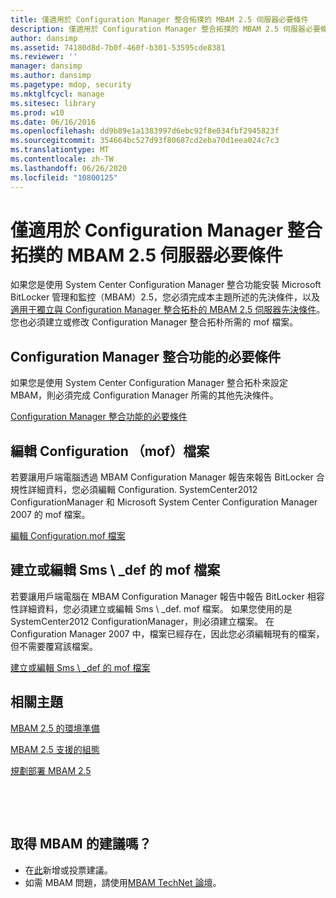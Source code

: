 ```yaml
---
title: 僅適用於 Configuration Manager 整合拓撲的 MBAM 2.5 伺服器必要條件
description: 僅適用於 Configuration Manager 整合拓撲的 MBAM 2.5 伺服器必要條件
author: dansimp
ms.assetid: 74180d8d-7b0f-460f-b301-53595cde8381
ms.reviewer: ''
manager: dansimp
ms.author: dansimp
ms.pagetype: mdop, security
ms.mktglfcycl: manage
ms.sitesec: library
ms.prod: w10
ms.date: 06/16/2016
ms.openlocfilehash: dd9b89e1a1383997d6ebc92f8e034fbf2945823f
ms.sourcegitcommit: 354664bc527d93f80687cd2eba70d1eea024c7c3
ms.translationtype: MT
ms.contentlocale: zh-TW
ms.lasthandoff: 06/26/2020
ms.locfileid: "10800125"
---
```

# 僅適用於 Configuration Manager 整合拓撲的 MBAM 2.5 伺服器必要條件


如果您是使用 System Center Configuration Manager 整合功能安裝 Microsoft BitLocker 管理和監控（MBAM）2.5，您必須完成本主題所述的先決條件，以及[適用于獨立與 Configuration Manager 整合拓朴的 MBAM 2.5 伺服器先決條件](mbam-25-server-prerequisites-for-stand-alone-and-configuration-manager-integration-topologies.md)。 您也必須建立或修改 Configuration Manager 整合拓朴所需的 mof 檔案。

## Configuration Manager 整合功能的必要條件


如果您是使用 System Center Configuration Manager 整合拓朴來設定 MBAM，則必須完成 Configuration Manager 所需的其他先決條件。

[Configuration Manager 整合功能的必要條件](prerequisites-for-the-configuration-manager-integration-feature.md)

## 編輯 Configuration （mof）檔案


若要讓用戶端電腦透過 MBAM Configuration Manager 報告來報告 BitLocker 合規性詳細資料，您必須編輯 Configuration. SystemCenter2012 ConfigurationManager 和 Microsoft System Center Configuration Manager 2007 的 mof 檔案。

[編輯 Configuration.mof 檔案](edit-the-configurationmof-file-mbam-25.md)

## <a href="" id="create-or-edit-the-sms-def-mof-file"></a>建立或編輯 Sms \ _def 的 mof 檔案


若要讓用戶端電腦在 MBAM Configuration Manager 報告中報告 BitLocker 相容性詳細資料，您必須建立或編輯 Sms \ _def. mof 檔案。 如果您使用的是 SystemCenter2012 ConfigurationManager，則必須建立檔案。 在 Configuration Manager 2007 中，檔案已經存在，因此您必須編輯現有的檔案，但不需要覆寫該檔案。

[建立或編輯 Sms \ _def 的 mof 檔案](create-or-edit-the-sms-defmof-file-mbam-25.md)


## 相關主題


[MBAM 2.5 的環境準備](preparing-your-environment-for-mbam-25.md)

[MBAM 2.5 支援的組態](mbam-25-supported-configurations.md)

[規劃部署 MBAM 2.5](planning-to-deploy-mbam-25.md)

 

 
## 取得 MBAM 的建議嗎？
- 在[此](http://mbam.uservoice.com/forums/268571-microsoft-bitlocker-administration-and-monitoring)新增或投票建議。 
- 如需 MBAM 問題，請使用[MBAM TechNet 論壇](https://social.technet.microsoft.com/Forums/home?forum=mdopmbam)。




